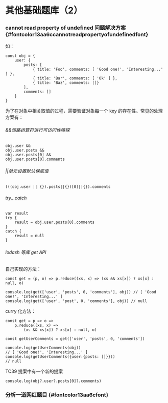 # 其他基础题库（2）

### cannot read property of undefined 问题解决方案 {#fontcolor13aa6ccannotreadpropertyofundefinedfont}

如：

```
const obj = {
    user: {
        posts: [
            { title: 'Foo', comments: [ 'Good one!', 'Interesting...' ] },
            { title: 'Bar', comments: [ 'Ok' ] },
            { title: 'Baz', comments: []}
        ],
        comments: []
    }
}
```

为了在对象中相关取值的过程，需要验证对象每一个 key 的存在性。常见的处理方案有：

###### &&短路运算符进行可访问性嗅探

```
obj.user &&
obj.user.posts &&
obj.user.posts[0] &&
obj.user.posts[0].comments
```

###### \|\|单元设置默认保底值

```
(((obj.user || {}).posts||{})[0]||{}).comments
```

###### try...catch

```
var result
try {
    result = obj.user.posts[0].comments
}
catch {
    result = null
}
```

###### lodash 等库 get API

自己实现的方法：

```
const get = (p, o) => p.reduce((xs, x) => (xs && xs[x]) ? xs[x] : null, o)

console.log(get(['user', 'posts', 0, 'comments'], obj)) // [ 'Good one!', 'Interesting...' ]
console.log(get(['user', 'post', 0, 'comments'], obj)) // null
```

curry 化方法：

```
const get = p => o =>
    p.reduce((xs, x) =>
        (xs && xs[x]) ? xs[x] : null, o)

const getUserComments = get(['user', 'posts', 0, 'comments'])

console.log(getUserComments(obj))
// [ 'Good one!', 'Interesting...' ]
console.log(getUserComments({user:{posts: []}}))
// null
```

TC39 提案中有一个新的提案

```
console.log(obj?.user?.posts[0]?.comments)
```

### 分析一道网红题目 {#fontcolor13aa6cfont}



